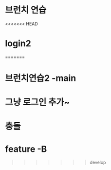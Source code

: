 # 브런치 연습
<<<<<<< HEAD
# login2
=======
# 브런치연습2 -main
# 그냥 로그인 추가~
# 충돌 

# feature -B
>>>>>>> develop
